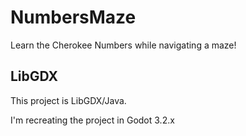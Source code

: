 # NumbersMaze
Learn the Cherokee Numbers while navigating a maze!

## LibGDX

This project is LibGDX/Java.

I'm recreating the project in Godot 3.2.x
